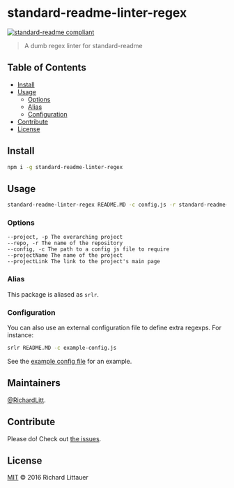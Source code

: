 # standard-readme-linter-regex

[![standard-readme compliant](https://img.shields.io/badge/readme%20style-standard-brightgreen.svg?style=flat-square)](https://github.com/RichardLitt/standard-readme)

> A dumb regex linter for standard-readme

## Table of Contents

- [Install](#install)
- [Usage](#usage)
  - [Options](#options)
  - [Alias](#alias)
  - [Configuration](#configuration)
- [Contribute](#contribute)
- [License](#license)

## Install

```sh
npm i -g standard-readme-linter-regex
```

## Usage

```sh
standard-readme-linter-regex README.MD -c config.js -r standard-readme-linter-regex -p richardlitt -n RichardLitt -l https://burntfen.com
```

### Options

```
--project, -p The overarching project
--repo, -r The name of the repository
--config, -c The path to a config js file to require
--projectName The name of the project
--projectLink The link to the project's main page
```

### Alias

This package is aliased as `srlr`.

### Configuration

You can also use an external configuration file to define extra regexps. For instance:

```sh
srlr README.MD -c example-config.js
```

See the [example config file](example-config.js) for an example.

## Maintainers

[@RichardLitt](https://github.com/RichardLitt).

## Contribute

Please do! Check out [the issues](https://github.com/RichardLitt/standard-readme-linter-regex/issues).

## License

[MIT](LICENSE) © 2016 Richard Littauer
